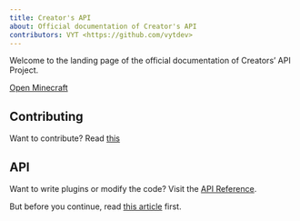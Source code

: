```yaml
---
title: Creator's API
about: Official documentation of Creator's API
contributors: VYT <https://github.com/vytdev>
---
```


Welcome to the landing page of the official documentation of Creators’ API Project.

[Open Minecraft](minecraft: "Launch Minecraft")

## Contributing

Want to contribute? Read [this](./contributing.html)

## API

Want to write plugins or modify the code? Visit the [API Reference](./api/index.html).

But before you continue, read [this article](./setup.html) first.
